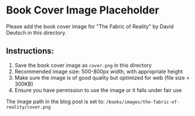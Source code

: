 # Book Cover Image Placeholder

Please add the book cover image for "The Fabric of Reality" by David Deutsch in this directory.

## Instructions:

1. Save the book cover image as `cover.png` in this directory
2. Recommended image size: 500-800px width, with appropriate height
3. Make sure the image is of good quality but optimized for web (file size < 300KB)
4. Ensure you have permission to use the image or it falls under fair use

The image path in the blog post is set to: `/books/images/the-fabric-of-reality/cover.png` 